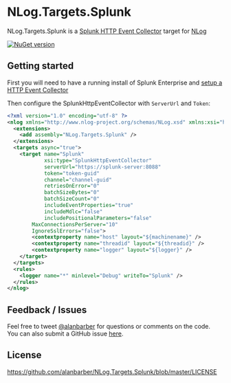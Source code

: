 NLog.Targets.Splunk
===================

NLog.Targets.Splunk is a [Splunk HTTP Event Collector](http://dev.splunk.com/view/event-collector/SP-CAAAE7F) target for [NLog](http://nlog-project.org/)

[![NuGet version](https://badge.fury.io/nu/NLog.Targets.Splunk.svg)](https://badge.fury.io/nu/NLog.Targets.Splunk)

## Getting started

First you will need to have a running install of Splunk Enterprise and [setup a HTTP Event Collector](http://docs.splunk.com/Documentation/Splunk/latest/Data/UsetheHTTPEventCollector)

Then configure the SplunkHttpEventCollector with `ServerUrl` and `Token`:

```xml
<?xml version="1.0" encoding="utf-8" ?>
<nlog xmlns="http://www.nlog-project.org/schemas/NLog.xsd" xmlns:xsi="http://www.w3.org/2001/XMLSchema-instance" >
  <extensions>
    <add assembly="NLog.Targets.Splunk" />
  </extensions>
  <targets async="true">
    <target name="Splunk"
            xsi:type="SplunkHttpEventCollector"
            serverUrl="https://splunk-server:8088"
            token="token-guid"
            channel="channel-guid"
            retriesOnError="0"
            batchSizeBytes="0"
            batchSizeCount="0"
            includeEventProperties="true"
            includeMdlc="false"
            includePositionalParameters="false"
	    MaxConnectionsPerServer="10"
	    IgnoreSslErrors="false">
		<contextproperty name="host" layout="${machinename}" />
		<contextproperty name="threadid" layout="${threadid}" />
		<contextproperty name="logger" layout="${logger}" />
	</target>    
  </targets>
  <rules>
    <logger name="*" minlevel="Debug" writeTo="Splunk" />
  </rules>
</nlog>
```

## Feedback / Issues

Feel free to tweet [@alanbarber](http://twitter.com/alanbarber) for questions or comments on the code.  
You can also submit a GitHub issue [here](https://github.com/alanbarber/NLog.Targets.Splunk/issues).

## License

https://github.com/alanbarber/NLog.Targets.Splunk/blob/master/LICENSE
